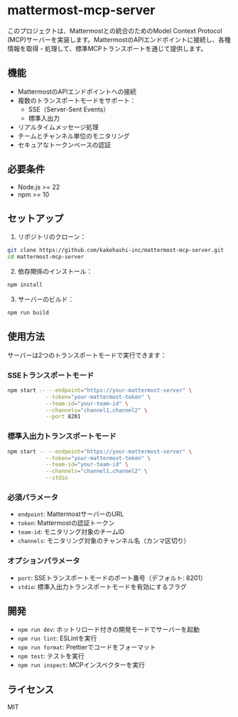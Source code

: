 # mattermost-mcp-server

このプロジェクトは、Mattermostとの統合のためのModel Context Protocol (MCP)サーバーを実装します。MattermostのAPIエンドポイントに接続し、各種情報を取得・処理して、標準MCPトランスポートを通じて提供します。

## 機能

- MattermostのAPIエンドポイントへの接続
- 複数のトランスポートモードをサポート：
  - SSE（Server-Sent Events）
  - 標準入出力
- リアルタイムメッセージ処理
- チームとチャンネル単位のモニタリング
- セキュアなトークンベースの認証

## 必要条件

- Node.js >= 22
- npm >= 10

## セットアップ

1. リポジトリのクローン：

```bash
git clone https://github.com/kakehashi-inc/mattermost-mcp-server.git
cd mattermost-mcp-server
```

2. 依存関係のインストール：

```bash
npm install
```

3. サーバーのビルド：

```bash
npm run build
```

## 使用方法

サーバーは2つのトランスポートモードで実行できます：

### SSEトランスポートモード

```bash
npm start -- --endpoint="https://your-mattermost-server" \
            --token="your-mattermost-token" \
            --team-id="your-team-id" \
            --channels="channel1,channel2" \
            --port 8201
```

### 標準入出力トランスポートモード

```bash
npm start -- --endpoint="https://your-mattermost-server" \
            --token="your-mattermost-token" \
            --team-id="your-team-id" \
            --channels="channel1,channel2" \
            --stdio
```

### 必須パラメータ

- `endpoint`: MattermostサーバーのURL
- `token`: Mattermostの認証トークン
- `team-id`: モニタリング対象のチームID
- `channels`: モニタリング対象のチャンネル名（カンマ区切り）

### オプションパラメータ

- `port`: SSEトランスポートモードのポート番号（デフォルト: 8201）
- `stdio`: 標準入出力トランスポートモードを有効にするフラグ

## 開発

- `npm run dev`: ホットリロード付きの開発モードでサーバーを起動
- `npm run lint`: ESLintを実行
- `npm run format`: Prettierでコードをフォーマット
- `npm test`: テストを実行
- `npm run inspect`: MCPインスペクターを実行

## ライセンス

MIT
